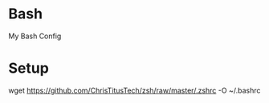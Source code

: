 # Bash
My Bash Config

# Setup
wget https://github.com/ChrisTitusTech/zsh/raw/master/.zshrc -O ~/.bashrc

